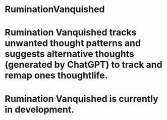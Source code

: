 # RuminationVanquished
#
# Rumination Vanquished tracks unwanted thought patterns and suggests alternative thoughts (generated by ChatGPT) to track and remap ones thoughtlife.
#
# Rumination Vanquished is currently in development.
